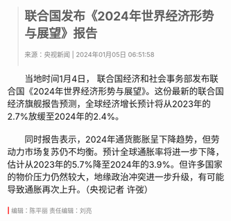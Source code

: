 
># 联合国发布《2024年世界经济形势与展望》报告
><span style="color:grey;font-size:15px">来源：央视新闻 | 2024年01月05日 06:51:58</span><br><br>

<span style="font-size:20px">
&emsp;&emsp;当地时间1月4日， 联合国经济和社会事务部发布联合国《2024年世界经济形势与展望》。这份最新的联合国经济旗舰报告预测，全球经济增长预计将从2023年的2.7%放缓至2024年的2.4%。<br><br>
&emsp;&emsp;同时报告表示，2024年通货膨胀呈下降趋势，但劳动力市场复苏仍不均衡。预计全球通胀率将进一步下降，估计从2023年的5.7%降至2024年的3.9%。但许多国家的物价压力仍然较大，地缘政治冲突进一步升级，有可能导致通胀再次上升。（央视记者 许弢）<br><br>
</span>
<span style="color:red;font-weight:bold">|</span>
<span style="color:grey;font-size:14px">编辑：陈平丽 责任编辑：刘亮</span>